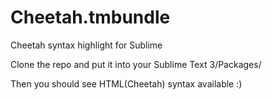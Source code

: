 Cheetah.tmbundle
================

Cheetah syntax highlight for Sublime


Clone the repo and put it into your Sublime Text 3/Packages/

Then you should see HTML(Cheetah) syntax available :)
